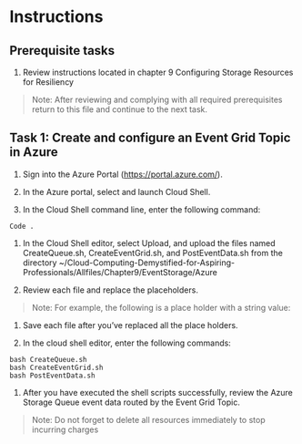 # Instructions

## Prerequisite tasks

1. Review instructions located in chapter 9 Configuring Storage Resources for Resiliency
> Note: After reviewing and complying with all required prerequisites return to this file and continue to the next task.

## Task 1: Create and configure an Event Grid Topic in Azure

1.	Sign into the Azure Portal (https://portal.azure.com/).

1.	In the Azure portal, select and launch Cloud Shell.

1.	In the Cloud Shell command line, enter the following command:
```
Code .
```
1.	In the Cloud Shell editor, select Upload, and upload the files named CreateQueue.sh, CreateEventGrid.sh, and PostEventData.sh from the directory ~/Cloud-Computing-Demystified-for-Aspiring-Professionals/Allfiles/Chapter9/EventStorage/Azure

1.	Review each file and replace the placeholders.
> Note: For example, the following is a place holder with a string value: <EnterUniqueName>
  
1.	Save each file after you’ve replaced all the place holders.
  
1.	In the cloud shell editor, enter the following commands:
```
bash CreateQueue.sh
bash CreateEventGrid.sh
bash PostEventData.sh
```
1.	After you have executed the shell scripts successfully, review the Azure Storage Queue event data routed by the Event Grid Topic.

  > Note: Do not forget to delete all resources immediately to stop incurring charges
